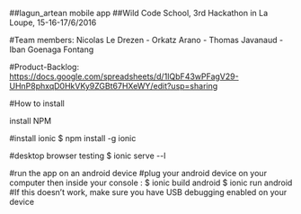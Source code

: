 ##lagun_artean mobile app
##Wild Code School, 3rd Hackathon in La Loupe, 15-16-17/6/2016

#Team members: 
Nicolas Le Drezen - Orkatz Arano - Thomas Javanaud - Iban Goenaga Fontang

#Product-Backlog: 
https://docs.google.com/spreadsheets/d/1IQbF43wPFagV29-UHnP8phxqD0HkVKy9ZGBt67HXeWY/edit?usp=sharing


#How to install


install NPM

#install ionic
$ npm install -g ionic

#desktop browser testing
$ ionic serve --l

#run the app on an android device
#plug your android device on your computer then inside your console : 
$ ionic build android
$ ionic run android
#If this doesn’t work, make sure you have USB debugging enabled on your device

